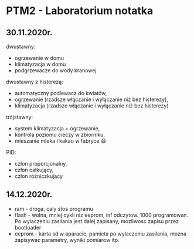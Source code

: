 # PTM2 - Laboratorium notatka
## 30.11.2020r.

dwustawny:
- ogrzewanie w domu
- klimatyzacja w domu
- podgrzewacze do wody kranowej

dwustawny z histerezą:
- automatyczny podlewacz do kwiatów,
- ogrzewanie	(rzadsze włączanie i wyłączanie niż bez histerezy),
- klimatyzacja	(rzadsze włączanie i wyłączanie niż bez histerezy)

trójstawny:
- system klimatyzacja + ogrzewanie,
- kontrola poziomu cieczy w zbiorniku,
- mieszanie mleka i kakao w fabryce 😄

PID:
- człon proporcjonalny,
- człon całkujący,
- człon różniczkujący

## 14.12.2020r.

- ram - droga, caly stos programu
- flash - wolna, mniej cykli niz eeprom, inf odczytow. 1000 programowan. Po wylaczeniu zasilania jest dalej zapisany, mozliwosc zapisu przez bootloader
- eeprom - karta sd w aparacie, pamieta po wylaczeniu zasilania, mozna zapisywac parametry, wyniki pomiarow itp.


